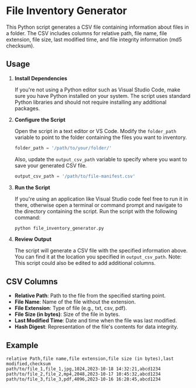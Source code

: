 # File Inventory Generator

This Python script generates a CSV file containing information about files in a folder. The CSV includes columns for relative path, file name, file extension, file size, last modified time, and file integrity information (md5 checksum).

## Usage

1. **Install Dependencies**

   If you're not using a Python editor such as Visual Studio Code, make sure you have Python installed on your system. The script uses standard Python libraries and should not require installing any additional packages. 

2. **Configure the Script**

   Open the script in a text editor or VS Code. Modify the `folder_path` variable to point to the folder containing the files you want to inventory.

   ```python
   folder_path = '/path/to/your/folder/'
   ```

   Also, update the `output_csv_path` variable to specify where you want to save your generated CSV file.

   ```python
   output_csv_path = '/path/to/file-manifest.csv'
   ```

3. **Run the Script**

   If you're using an application like Visual Studio code feel free to run it in there, otherwise open a terminal or command prompt and navigate to the directory containing the script.    Run the script with the following command:

   ```bash
   python file_inventory_generator.py
   ```

4. **Review Output**

   The script will generate a CSV file with the specified information above. You can find it at the location you specified in `output_csv_path`. Note: This script could also be edited to add additional columns.

## CSV Columns

- **Relative Path**: Path to the file from the specified starting point.
- **File Name**: Name of the file without the extension.
- **File Extension**: Type of file (e.g., txt, csv, pdf).
- **File Size (in bytes)**: Size of the file in bytes.
- **Last Modified Time**: Date and time when the file was last modified.
- **Hash Digest**: Representation of the file's contents for data integrity.

## Example

```
relative Path,file name,file extension,file size (in bytes),last modified,checksum
path/to/file_1,file_1,jpg,1024,2023-10-18 14:32:21,abcd1234
path/to/file_2,file_2,mp4,2048,2023-10-17 10:45:32,abcd1234
path/to/file_3,file_3,pdf,4096,2023-10-16 16:28:45,abcd1234
```
```
